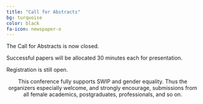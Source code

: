 ```yaml
---
title: "Call for Abstracts"
bg: turquoise
color: black
fa-icon: newspaper-o
---
```


The Call for Abstracts is now closed.

Successful papers will be allocated 30 minutes each for presentation.

Registration is still open.

<center>This conference fully supports SWIP and gender equality. Thus the organizers especially welcome, and strongly encourage, submissions from all female academics, postgraduates, professionals, and so on.</center>
